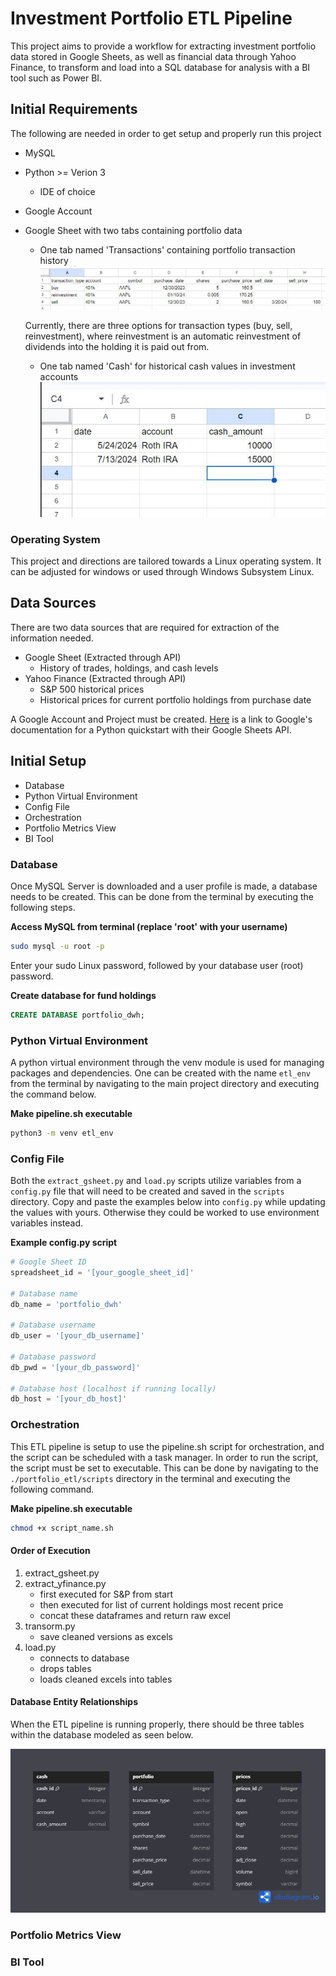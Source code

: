 # Investment Portfolio ETL Pipeline 
This project aims to provide a workflow for extracting investment portfolio data stored in Google Sheets, as well 
as financial data through Yahoo Finance, to transform and load into a SQL database for analysis with a BI tool 
such as Power BI.

## Initial Requirements
The following are needed in order to get setup and properly run this project
* MySQL
* Python >= Verion 3
  * IDE of choice
* Google Account
* Google Sheet with two tabs containing portfolio data
  * One tab named 'Transactions' containing portfolio transaction history
  ![image](images/portfolio_data_example.JPG)
  
  Currently, there are three options for transaction types (buy, sell, reinvestment), where reinvestment is an 
  automatic reinvestment of dividends into the holding it is paid out from.

  * One tab named 'Cash' for historical cash values in investment accounts
  ![image](images/cash_gSheet_example.JPG)

### Operating System
This project and directions are tailored towards a Linux operating system. It can be adjusted for windows or 
used through Windows Subsystem Linux.

## Data Sources
There are two data sources that are required for extraction of the information needed.
* Google Sheet (Extracted through API)
  * History of trades, holdings, and cash levels
* Yahoo Finance (Extracted through API)
  * S&P 500 historical prices
  * Historical prices for current portfolio holdings from purchase date

A Google Account and Project must be created. [Here](https://developers.google.com/sheets/api/quickstart/python) is a link to 
Google's documentation for a Python quickstart with their Google Sheets API.

## Initial Setup

* Database
* Python Virtual Environment
* Config File
* Orchestration
* Portfolio Metrics View
* BI Tool

### Database
Once MySQL Server is downloaded and a user profile is made, a database needs to be created. This can be done from the terminal 
by executing the following steps.

**Access MySQL from terminal (replace 'root' with your username)**
``` bash
sudo mysql -u root -p
```
Enter your sudo Linux password, followed by your database user (root) password.

**Create database for fund holdings**
``` sql
CREATE DATABASE portfolio_dwh;
```

### Python Virtual Environment
A python virtual environment through the venv module is used for managing packages and dependencies.
One can be created with the name `etl_env` from the terminal by navigating to the main project directory 
and executing the command below.

**Make pipeline.sh executable**
``` bash
python3 -m venv etl_env
```

### Config File
Both the `extract_gsheet.py` and `load.py` scripts utilize variables from a `config.py` file that will need to 
be created and saved in the `scripts` directory. Copy and paste the examples below into `config.py` while 
updating the values with yours. Otherwise they could be worked to use environment variables instead.

**Example config.py script**
``` python
# Google Sheet ID
spreadsheet_id = '[your_google_sheet_id]'

# Database name
db_name = 'portfolio_dwh'

# Database username
db_user = '[your_db_username]'

# Database password
db_pwd = '[your_db_password]'

# Database host (localhost if running locally)
db_host = '[your_db_host]'
```

### Orchestration
This ETL pipeline is setup to use the pipeline.sh script for orchestration, and the script can 
be scheduled with a task manager. In order to run the script, the script must be set to executable. This 
can be done by navigating to the `./portfolio_etl/scripts` directory in the terminal and executing the 
following command.

**Make pipeline.sh executable**
``` bash
chmod +x script_name.sh
```

#### Order of Execution
1. extract_gsheet.py
2. extract_yfinance.py
    * first executed for S&P from start
    * then executed for list of current holdings most recent price
    * concat these dataframes and return raw excel
3. transorm.py
    * save cleaned versions as excels
4. load.py
    * connects to database
    * drops tables
    * loads cleaned excels into tables

#### Database Entity Relationships
When the ETL pipeline is running properly, there should be three tables within the database modeled as
seen below.

![image](images/ER_Portfolio_DWH.png)

### Portfolio Metrics View


### BI Tool

